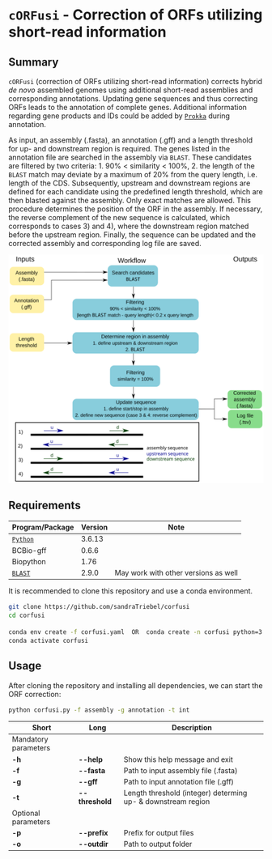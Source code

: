 # ``cORFusi`` - Correction of ORFs utilizing short-read information

## Summary
``cORFusi`` (correction of ORFs utilizing short-read information) corrects hybrid *de novo* assembled genomes using additional short-read assemblies and corresponding annotations.
Updating gene sequences and thus correcting ORFs leads to the annotation of complete genes.
Additional information regarding gene products and IDs could be added by [``Prokka``](https://github.com/tseemann/prokka) during annotation.

As input, an assembly (.fasta), an annotation (.gff) and a length threshold for up- and downstream region is required.
The genes listed in the annotation file are searched in the assembly via ``BLAST``.
These candidates are filtered by two criteria: 1. 90% < similarity < 100%, 2. the length of the ``BLAST`` match may deviate by a maximum of 20% from the query length, i.e. length of the CDS.
Subsequently, upstream and downstream regions are defined for each candidate using the predefined length threshold, which are then blasted against the assembly.
Only exact matches are allowed.
This procedure determines the position of the ORF in the assembly.
If necessary, the reverse complement of the new sequence is calculated, which corresponds to cases 3) and 4), where the downstream region matched before the upstream region.
Finally, the sequence can be updated and the corrected assembly and corresponding log file are saved.

![Simplified overview of the ORF correction workflow with cORFusi.](workflow.svg)

## Requirements
|Program/Package|Version|Note|
|---------------|-------|------|
|[``Python``](https://www.python.org/)|3.6.13||
|BCBio-gff|0.6.6||
|Biopython|1.76||
|[``BLAST``](https://blast.ncbi.nlm.nih.gov/Blast.cgi)|2.9.0|May work with other versions as well|

It is recommended to clone this repository and use a conda environment.
```bash
git clone https://github.com/sandraTriebel/corfusi
cd corfusi

conda env create -f corfusi.yaml  OR  conda create -n corfusi python=3.6.13 blast=2.9.0 bcbio-gff=0.6.6 biopython=1.76
conda activate corfusi
```

## Usage
After cloning the repository and installing all dependencies, we can start the ORF correction:
```bash
python corfusi.py -f assembly -g annotation -t int
```

|Short|Long|Description|
|-----|----|-----------|
|Mandatory parameters|
|**-h**|**--help** |Show this help message and exit|
|**-f**|**--fasta**|Path to input assembly file (.fasta)|   
|**-g**|**--gff**|Path to input annotation file (.gff)|
|**-t**|**--threshold**|Length threshold (integer) determing up- & downstream region|
|Optional parameters|
|**-p**|**--prefix**|Prefix for output files|
|**-o**|**--outdir**|Path to output folder|
